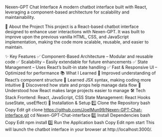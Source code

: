 Nexen-GPT Chat Interface
A modern chatbot interface built with React, leveraging a component-based architecture for scalability and maintainability.


🚀 About the Project
This project is a React-based chatbot interface designed to enhance user interactions with Nexen-GPT. It was built to improve upon the previous vanilla HTML, CSS, and JavaScript implementation, making the code more scalable, reusable, and easier to maintain.

✨ Key Features
✅ Component-Based Architecture – Modular and reusable code
✅ Scalability – Easily extendable for future enhancements
✅ State Management – Uses React’s built-in state handling
✅ Fast & Responsive UI – Optimized for performance
📚 What I Learned
🔹 Improved understanding of React’s component structure
🔹 Learned JSX syntax, making coding more intuitive
🔹 Discovered how state and props help manage data flow
🔹 Understood how React makes large projects easier to manage
🛠 Tech Stack
Frontend: React, JavaScript, CSS
State Management: React Hooks (useState, useEffect)
🚀 Installation & Setup
1️⃣ Clone the Repository
bash
Copy
Edit
git clone https://github.com/JoelMun99/Nexen-GPT-Chat-interface.git
cd Nexen-GPT-Chat-interface
2️⃣ Install Dependencies
bash
Copy
Edit
npm install
3️⃣ Run the Application
bash
Copy
Edit
npm start
This will launch the chatbot interface in your browser at http://localhost:3000/.
